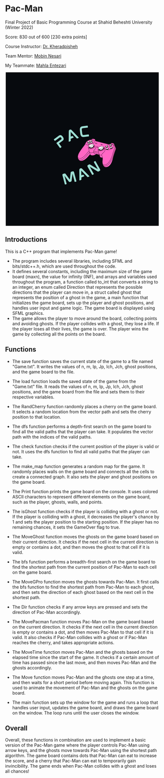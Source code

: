 # Pac-Man
Final Project of Basic Programming Course at Shahid Beheshti University (Winter 2022)

Score: 830 out of 600 [230 extra points]

Course Instructor: [Dr. Kheradpisheh](https://github.com/SRKH)

Team Mentor: [Mobin Nesari](https://github.com/MobinNesari81)

My Teammate: [Mahla Entezari](https://github.com/MahlaEn)

<p align="center">
  <img src="Images/Logo.png" />

## Introductions
This is a C++ program that implements Pac-Man game!

- The program includes several libraries, including SFML and bits/stdc++.h, which are used throughout the code.
- It defines several constants, including the maximum size of the game board (maxn), the value for infinity (INF), and arrays and variables used throughout the program, a function called to_int that converts a string to an integer, an enum called Direction that represents the possible directions that the player can move in, a struct called ghost that represents the position of a ghost in the game,  a main function that initializes the game board, sets up the player and ghost positions, and handles user input and game logic. The game board is displayed using SFML graphics.
- The game allows the player to move around the board, collecting points and avoiding ghosts. If the player collides with a ghost, they lose a life. If the player loses all their lives, the game is over. The player wins the game by collecting all the points on the board.

## Functions
- The save function saves the current state of the game to a file named "Game.txt". It writes the values of n, m, Ip, Jp, Ich, Jch, ghost positions, and the game board to the file.

- The load function loads the saved state of the game from the "Game.txt" file. It reads the values of n, m, Ip, Jp, Ich, Jch, ghost positions, and the game board from the file and sets them to their respective variables.

-  The RandCherry function randomly places a cherry on the game board. It selects a random location from the vector path and sets the cherry position to that location.

-  The dfs function performs a depth-first search on the game board to find all the valid paths that the player can take. It populates the vector path with the indices of the valid paths.

-  The check function checks if the current position of the player is valid or not. It uses the dfs function to find all valid paths that the player can take.

-  The make_map function generates a random map for the game. It randomly places walls on the game board and connects all the cells to create a connected graph. It also sets the player and ghost positions on the game board.

-  The Print function prints the game board on the console. It uses colored ASCII characters to represent different elements on the game board, such as the player, ghosts, walls, and points.

-  The isGhost function checks if the player is colliding with a ghost or not. If the player is colliding with a ghost, it decreases the player's chance by 1 and sets the player position to the starting position. If the player has no remaining chances, it sets the GameOver flag to true.

- The MoveGhost function moves the ghosts on the game board based on their current direction. It checks if the next cell in the current direction is empty or contains a dot, and then moves the ghost to that cell if it is valid.

- The bfs function performs a breadth-first search on the game board to find the shortest path from the current position of Pac-Man to each cell on the game board.

- The MoveGPro function moves the ghosts towards Pac-Man. It first calls the bfs function to find the shortest path from Pac-Man to each ghost, and then sets the direction of each ghost based on the next cell in the shortest path.

- The Dir function checks if any arrow keys are pressed and sets the direction of Pac-Man accordingly.

- The MovePacman function moves Pac-Man on the game board based on the current direction. It checks if the next cell in the current direction is empty or contains a dot, and then moves Pac-Man to that cell if it is valid. It also checks if Pac-Man collides with a ghost or if Pac-Man reaches the cherry, and takes appropriate actions.
  
- The MoveTime function moves Pac-Man and the ghosts based on the elapsed time since the start of the game. It checks if a certain amount of time has passed since the last move, and then moves Pac-Man and the ghosts accordingly.

- The Move function moves Pac-Man and the ghosts one step at a time, and then waits for a short period before moving again. This function is used to animate the movement of Pac-Man and the ghosts on the game board.

- The main function sets up the window for the game and runs a loop that handles user input, updates the game board, and draws the game board on the window. The loop runs until the user closes the window.

## Overall
Overall, these functions in combination are used to implement a basic version of the Pac-Man game where the player controls Pac-Man using arrow keys, and the ghosts move towards Pac-Man using the shortest path algorithm. The game board contains dots that Pac-Man can eat to increase the score, and a cherry that Pac-Man can eat to temporarily gain invincibility. The game ends when Pac-Man collides with a ghost and loses all chances!
